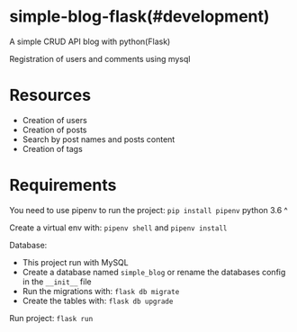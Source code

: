 # simple-blog-flask(#development)
A simple CRUD API blog with python(Flask)

Registration of users and comments using mysql

# Resources
- Creation of users
- Creation of posts
- Search by post names and posts content
- Creation of tags


# Requirements
You need to use pipenv to run the project:
```pip install pipenv```
python 3.6 ^


Create a virtual env with:
```pipenv shell``` and
```pipenv install```

Database:
- This project run with MySQL
- Create a database named ```simple_blog``` or rename the databases config in the ```__init__``` file
- Run the migrations with: ```flask db migrate```
- Create the tables with: ```flask db upgrade```

Run project:
```flask run```
